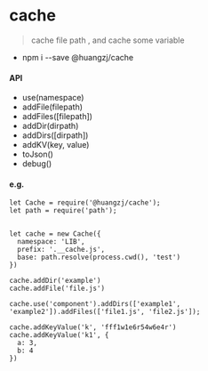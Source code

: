 # cache

> cache file path , and cache some variable

- npm i --save @huangzj/cache

#### API

- use(namespace)
- addFile(filepath)
- addFiles([filepath])
- addDir(dirpath)
- addDirs([dirpath])
- addKV(key, value)
- toJson()
- debug()

#### e.g.
```
let Cache = require('@huangzj/cache');
let path = require('path');


let cache = new Cache({
  namespace: 'LIB',
  prefix: '.__cache.js',
  base: path.resolve(process.cwd(), 'test')
})

cache.addDir('example')
cache.addFile('file.js')

cache.use('component').addDirs(['example1', 'example2']).addFiles(['file1.js', 'file2.js']);

cache.addKeyValue('k', 'fff1w1e6r54w6e4r')
cache.addKeyValue('k1', {
  a: 3,
  b: 4
})

```
